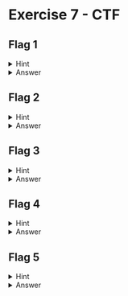 # Exercise 7 - CTF

## Flag 1
<details>
<summary>Hint</summary>
    Not all flags are accessible by Administrators.
</details>

<details>
<summary>Answer</summary>
    The flag is on the desktop of Workstation 1 for Ellena Pierce and is locked to System.
</details>


## Flag 2
<details>
<summary>Hint</summary>
    Some flags may be hidden on Webpages in the source code.
</details>


<details>
<summary>Answer</summary>
    The flag is in the source code for the webserver hosted on Workstation 2 `http://10.10.0.194`.
</details>


## Flag 3
<details>
<summary>Hint</summary>
    Some image files are not what they seem.
</details>

<details>
<summary>Answer</summary>
    The flag is a hidden Empire image on Workstation 1 (under documents for Ellena) that has the flag embedded in it with steganography. There is no password needed for this flag.
</details>

## Flag 4
<details>
<summary>Hint</summary>
    PowerPoint documents are always a good source of information.
</details>

<details>
<summary>Answer</summary>
    The flag is on the Desktop of Workstation 2 and is in the PowerPoint document.
</details>


## Flag 5
<details>
<summary>Hint</summary>
    Always remember to throw away your trash.
</details>

<details>
<summary>Answer</summary>
    The flag is in the Recycling Bin on Workstation 2.
</details>
